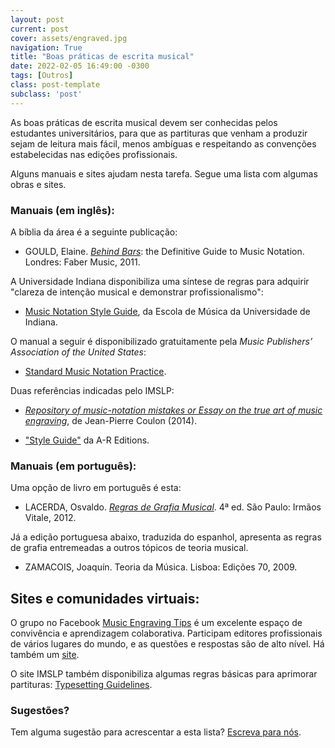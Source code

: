 ```yaml
---
layout: post
current: post
cover: assets/engraved.jpg
navigation: True
title: "Boas práticas de escrita musical"
date: 2022-02-05 16:49:00 -0300
tags: [Outros]
class: post-template
subclass: 'post'
---
```


As boas práticas de escrita musical devem ser conhecidas pelos estudantes universitários, para que as partituras que venham a produzir sejam de leitura mais fácil, menos ambíguas e respeitando as convenções estabelecidas nas edições profissionais.

Alguns manuais e sites ajudam nesta tarefa. Segue uma lista com algumas obras e sites.

### Manuais (em inglês):
<p></p>

A bíblia da área é a seguinte publicação:

- GOULD, Elaine. [*Behind Bars*](https://www.fabermusic.com/news/elaine-goulds-behind-bars-is-a-worldwide-hit-567): the Definitive Guide to Music Notation. Londres: Faber Music, 2011.

A Universidade Indiana disponibiliza uma síntese de regras para adquirir "clareza de intenção musical e demonstrar profissionalismo":

- [Music Notation Style Guide](https://blogs.iu.edu/jsomcomposition/music-notation-style-guide), da Escola de Música da Universidade de Indiana.

O manual a seguir é disponibilizado gratuitamente pela *Music Publishers’ Association of the United States*:

- [Standard Music Notation Practice](https://www.mpa.org/wp-content/uploads/2018/06/standard-practice-engraving.pdf).

Duas referências indicadas pelo IMSLP:

- [*Repository of music-notation mistakes or Essay on the true art of music engraving*](https://imslp.org/wiki/Repository_of_music-notation_mistakes_%28Coulon,_Jean-Pierre%29), de Jean-Pierre Coulon (2014).

- ["Style Guide"](https://www.areditions.com/media/wysiwyg/pdfs/StyleGuide.pdf) da A-R Editions.

### Manuais (em português):
<p></p>

Uma opção de livro em português é esta:

- LACERDA, Osvaldo. [*Regras de Grafia Musical*](https://www.vitale.com.br/sistema/produtos/produto.asp?codigo=10126#GooglePreview). 4ª ed. São Paulo: Irmãos Vitale, 2012.

Já a edição portuguesa abaixo, traduzida do espanhol, apresenta as regras de grafia entremeadas a outros tópicos de teoria musical.

- ZAMACOIS, Joaquín. Teoria da Música. Lisboa: Edições 70, 2009.

## Sites e comunidades virtuais:
<p></p>

O grupo no Facebook [Music Engraving Tips](https://www.facebook.com/groups/musicengravingtips) é um excelente espaço de convivência e aprendizagem colaborativa. Participam editores profissionais de vários lugares do mundo, e as questões e respostas são de alto nível. Há também um [site](http://musicengravingtips.com).

O site IMSLP também disponibiliza algumas regras básicas para aprimorar partituras: 
[Typesetting Guidelines](https://imslp.org/wiki/IMSLP:Typesetting_Guidelines).

### Sugestões?
<p></p>

Tem alguma sugestão para acrescentar a esta lista? [Escreva para nós](mailto:darcy.alcantara@ufes.br).
